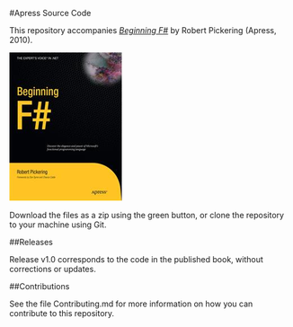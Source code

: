 #Apress Source Code

This repository accompanies [*Beginning F#*](http://www.apress.com/9781430223894) by Robert Pickering (Apress, 2010).

![Cover image](9781430223894.jpg)

Download the files as a zip using the green button, or clone the repository to your machine using Git.

##Releases

Release v1.0 corresponds to the code in the published book, without corrections or updates.

##Contributions

See the file Contributing.md for more information on how you can contribute to this repository.
